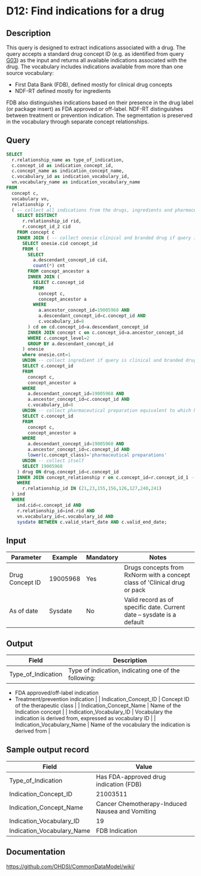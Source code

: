 <!---
Group:drug
Name:D12 Find indications for a drug
Author:Patrick Ryan
CDM Version: 5.0
-->

# D12: Find indications for a drug

## Description
This query is designed to extract indications associated with a drug. The query accepts a standard drug concept ID (e.g. as identified from query  [G03](http://vocabqueries.omop.org/general-queries/g3)) as the input and returns all available indications associated with the drug.
The vocabulary includes indications available from more than one source vocabulary:

- First Data Bank (FDB), defined mostly for clinical drug concepts
- NDF-RT defined mostly for ingredients

FDB also distinguishes indications based on their presence in the drug label (or package insert) as FDA approved or off-label. NDF-RT distinguishes between treatment or prevention indication. The segmentation is preserved in the vocabulary through separate concept relationships.

## Query
```sql
SELECT
  r.relationship_name as type_of_indication,
  c.concept_id as indication_concept_id,
  c.concept_name as indication_concept_name,
  c.vocabulary_id as indication_vocabulary_id,
  vn.vocabulary_name as indication_vocabulary_name
FROM
  concept c,
  vocabulary vn,
  relationship r,
  ( -- collect all indications from the drugs, ingredients and pharmaceutical preps and the type of relationship
    SELECT DISTINCT
      r.relationship_id rid,
      r.concept_id_2 cid
    FROM concept c
    INNER JOIN ( -- collect onesie clinical and branded drug if query is ingredient
      SELECT onesie.cid concept_id
      FROM (
        SELECT
          a.descendant_concept_id cid,
          count(*) cnt
        FROM concept_ancestor a
        INNER JOIN (
          SELECT c.concept_id
          FROM
            concept c,
            concept_ancestor a
          WHERE
            a.ancestor_concept_id=19005968 AND
            a.descendant_concept_id=c.concept_id AND
            c.vocabulary_id=8
        ) cd on cd.concept_id=a.descendant_concept_id
        INNER JOIN concept c on c.concept_id=a.ancestor_concept_id
        WHERE c.concept_level=2
        GROUP BY a.descendant_concept_id
      ) onesie
      where onesie.cnt=1
      UNION -- collect ingredient if query is clinical and branded drug
      SELECT c.concept_id
      FROM
        concept c,
        concept_ancestor a
      WHERE
        a.descendant_concept_id=19005968 AND
        a.ancestor_concept_id=c.concept_id AND
        c.vocabulary_id=8
      UNION -- collect pharmaceutical preparation equivalent to which NDFRT has reltionship
      SELECT c.concept_id
      FROM
        concept c,
        concept_ancestor a
      WHERE
        a.descendant_concept_id=19005968 AND
        a.ancestor_concept_id=c.concept_id AND
        lower(c.concept_class)='pharmaceutical preparations'
      UNION -- collect itself
      SELECT 19005968
    ) drug ON drug.concept_id=c.concept_id
    INNER JOIN concept_relationship r on c.concept_id=r.concept_id_1 -- allow only indication relationships
    WHERE
      r.relationship_id IN (21,23,155,156,126,127,240,241)
  ) ind
  WHERE
    ind.cid=c.concept_id AND
    r.relationship_id=ind.rid AND
    vn.vocabulary_id=c.vocabulary_id AND
    sysdate BETWEEN c.valid_start_date AND c.valid_end_date;
```

## Input

| Parameter |  Example |  Mandatory |  Notes |
| --- | --- | --- | --- |
|   Drug Concept ID |   19005968 |  Yes | Drugs concepts from RxNorm with a concept class of 'Clinical drug or pack |
|  As of date |  Sysdate |  No | Valid record as of specific date. Current date – sysdate is a default |

## Output

|  Field |  Description |
| --- | --- |
|  Type_of_Indication |  Type of indication, indicating one of the following:
- FDA approved/off-label indication
- Treatment/prevention indication
 |
|  Indication_Concept_ID |  Concept ID of the therapeutic class |
|  Indication_Concept_Name |  Name of the Indication concept |
|  Indication_Vocabulary_ID |  Vocabulary the indication is derived from, expressed as vocabulary ID |
|  Indication_Vocabulary_Name |  Name of the vocabulary the indication is derived from |

## Sample output record

|  Field |  Value |
| --- | --- |
|  Type_of_Indication |  Has FDA-approved drug indication (FDB) |
|  Indication_Concept_ID |  21003511 |
|  Indication_Concept_Name |  Cancer Chemotherapy-Induced Nausea and Vomiting |
|  Indication_Vocabulary_ID |  19 |
|  Indication_Vocabulary_Name |  FDB Indication |



## Documentation
https://github.com/OHDSI/CommonDataModel/wiki/
